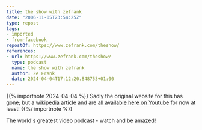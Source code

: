 ```yaml
---
title: the show with zefrank
date: "2006-11-05T23:54:25Z"
type: repost
tags:
- imported
- from-facebook
repostOf: https://www.zefrank.com/theshow/
references:
- url: https://www.zefrank.com/theshow/
  type: podcast
  name: the show with zefrank
  author: Ze Frank
  date: 2024-04-04T17:12:20.848753+01:00
---
```


{{% importnote 2024-04-04 %}}
Sadly the original website for this has gone; but a [wikipedia article](https://en.wikipedia.org/wiki/The_show_with_zefrank) and are [all available here on Youtube](https://www.youtube.com/playlist?list=PLMs_JcuNozJa7tg80N_kITisZjHHeE3uo) for now at least!
{{%/ importnote %}}

The world's greatest video podcast - watch and be amazed!
